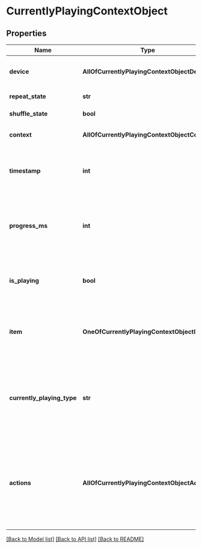 # CurrentlyPlayingContextObject

## Properties
Name | Type | Description | Notes
------------ | ------------- | ------------- | -------------
**device** | **AllOfCurrentlyPlayingContextObjectDevice** | The device that is currently active.  | [optional] 
**repeat_state** | **str** | off, track, context | [optional] 
**shuffle_state** | **bool** | If shuffle is on or off. | [optional] 
**context** | **AllOfCurrentlyPlayingContextObjectContext** | A Context Object. Can be &#x60;null&#x60;. | [optional] 
**timestamp** | **int** | Unix Millisecond Timestamp when data was fetched. | [optional] 
**progress_ms** | **int** | Progress into the currently playing track or episode. Can be &#x60;null&#x60;. | [optional] 
**is_playing** | **bool** | If something is currently playing, return &#x60;true&#x60;. | [optional] 
**item** | **OneOfCurrentlyPlayingContextObjectItem** | The currently playing track or episode. Can be &#x60;null&#x60;. | [optional] 
**currently_playing_type** | **str** | The object type of the currently playing item. Can be one of &#x60;track&#x60;, &#x60;episode&#x60;, &#x60;ad&#x60; or &#x60;unknown&#x60;.  | [optional] 
**actions** | **AllOfCurrentlyPlayingContextObjectActions** | Allows to update the user interface based on which playback actions are available within the current context.  | [optional] 

[[Back to Model list]](../README.md#documentation-for-models) [[Back to API list]](../README.md#documentation-for-api-endpoints) [[Back to README]](../README.md)

